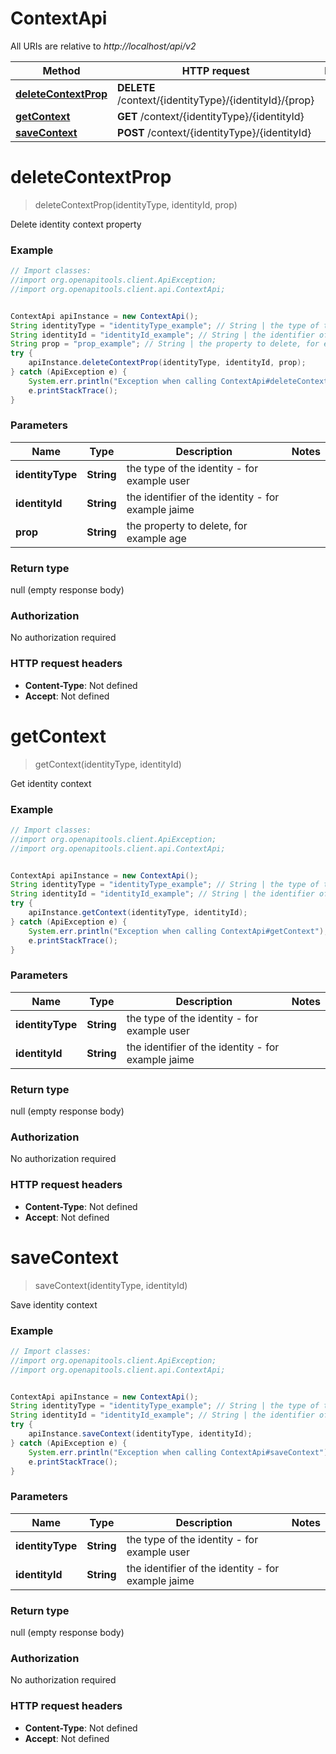 # ContextApi

All URIs are relative to *http://localhost/api/v2*

Method | HTTP request | Description
------------- | ------------- | -------------
[**deleteContextProp**](ContextApi.md#deleteContextProp) | **DELETE** /context/{identityType}/{identityId}/{prop} | 
[**getContext**](ContextApi.md#getContext) | **GET** /context/{identityType}/{identityId} | 
[**saveContext**](ContextApi.md#saveContext) | **POST** /context/{identityType}/{identityId} | 


<a name="deleteContextProp"></a>
# **deleteContextProp**
> deleteContextProp(identityType, identityId, prop)



Delete identity context property

### Example
```java
// Import classes:
//import org.openapitools.client.ApiException;
//import org.openapitools.client.api.ContextApi;


ContextApi apiInstance = new ContextApi();
String identityType = "identityType_example"; // String | the type of the identity - for example user
String identityId = "identityId_example"; // String | the identifier of the identity - for example jaime
String prop = "prop_example"; // String | the property to delete, for example age
try {
    apiInstance.deleteContextProp(identityType, identityId, prop);
} catch (ApiException e) {
    System.err.println("Exception when calling ContextApi#deleteContextProp");
    e.printStackTrace();
}
```

### Parameters

Name | Type | Description  | Notes
------------- | ------------- | ------------- | -------------
 **identityType** | **String**| the type of the identity - for example user |
 **identityId** | **String**| the identifier of the identity - for example jaime |
 **prop** | **String**| the property to delete, for example age |

### Return type

null (empty response body)

### Authorization

No authorization required

### HTTP request headers

 - **Content-Type**: Not defined
 - **Accept**: Not defined

<a name="getContext"></a>
# **getContext**
> getContext(identityType, identityId)



Get identity context

### Example
```java
// Import classes:
//import org.openapitools.client.ApiException;
//import org.openapitools.client.api.ContextApi;


ContextApi apiInstance = new ContextApi();
String identityType = "identityType_example"; // String | the type of the identity - for example user
String identityId = "identityId_example"; // String | the identifier of the identity - for example jaime
try {
    apiInstance.getContext(identityType, identityId);
} catch (ApiException e) {
    System.err.println("Exception when calling ContextApi#getContext");
    e.printStackTrace();
}
```

### Parameters

Name | Type | Description  | Notes
------------- | ------------- | ------------- | -------------
 **identityType** | **String**| the type of the identity - for example user |
 **identityId** | **String**| the identifier of the identity - for example jaime |

### Return type

null (empty response body)

### Authorization

No authorization required

### HTTP request headers

 - **Content-Type**: Not defined
 - **Accept**: Not defined

<a name="saveContext"></a>
# **saveContext**
> saveContext(identityType, identityId)



Save identity context

### Example
```java
// Import classes:
//import org.openapitools.client.ApiException;
//import org.openapitools.client.api.ContextApi;


ContextApi apiInstance = new ContextApi();
String identityType = "identityType_example"; // String | the type of the identity - for example user
String identityId = "identityId_example"; // String | the identifier of the identity - for example jaime
try {
    apiInstance.saveContext(identityType, identityId);
} catch (ApiException e) {
    System.err.println("Exception when calling ContextApi#saveContext");
    e.printStackTrace();
}
```

### Parameters

Name | Type | Description  | Notes
------------- | ------------- | ------------- | -------------
 **identityType** | **String**| the type of the identity - for example user |
 **identityId** | **String**| the identifier of the identity - for example jaime |

### Return type

null (empty response body)

### Authorization

No authorization required

### HTTP request headers

 - **Content-Type**: Not defined
 - **Accept**: Not defined

